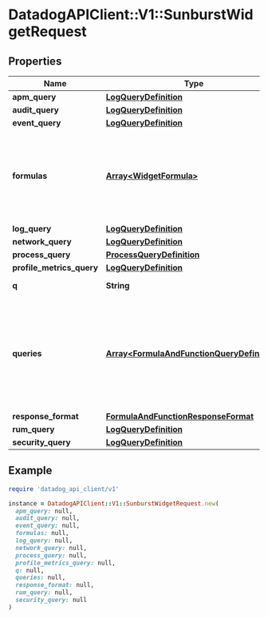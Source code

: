 # DatadogAPIClient::V1::SunburstWidgetRequest

## Properties

| Name | Type | Description | Notes |
| ---- | ---- | ----------- | ----- |
| **apm_query** | [**LogQueryDefinition**](LogQueryDefinition.md) |  | [optional] |
| **audit_query** | [**LogQueryDefinition**](LogQueryDefinition.md) |  | [optional] |
| **event_query** | [**LogQueryDefinition**](LogQueryDefinition.md) |  | [optional] |
| **formulas** | [**Array&lt;WidgetFormula&gt;**](WidgetFormula.md) | List of formulas that operate on queries. **This feature is currently in beta.** | [optional] |
| **log_query** | [**LogQueryDefinition**](LogQueryDefinition.md) |  | [optional] |
| **network_query** | [**LogQueryDefinition**](LogQueryDefinition.md) |  | [optional] |
| **process_query** | [**ProcessQueryDefinition**](ProcessQueryDefinition.md) |  | [optional] |
| **profile_metrics_query** | [**LogQueryDefinition**](LogQueryDefinition.md) |  | [optional] |
| **q** | **String** | Widget query. | [optional] |
| **queries** | [**Array&lt;FormulaAndFunctionQueryDefinition&gt;**](FormulaAndFunctionQueryDefinition.md) | List of queries that can be returned directly or used in formulas. **This feature is currently in beta.** | [optional] |
| **response_format** | [**FormulaAndFunctionResponseFormat**](FormulaAndFunctionResponseFormat.md) |  | [optional] |
| **rum_query** | [**LogQueryDefinition**](LogQueryDefinition.md) |  | [optional] |
| **security_query** | [**LogQueryDefinition**](LogQueryDefinition.md) |  | [optional] |

## Example

```ruby
require 'datadog_api_client/v1'

instance = DatadogAPIClient::V1::SunburstWidgetRequest.new(
  apm_query: null,
  audit_query: null,
  event_query: null,
  formulas: null,
  log_query: null,
  network_query: null,
  process_query: null,
  profile_metrics_query: null,
  q: null,
  queries: null,
  response_format: null,
  rum_query: null,
  security_query: null
)
```

